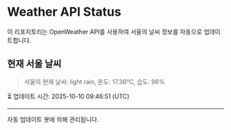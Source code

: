 
# Weather API Status

이 리포지토리는 OpenWeather API를 사용하여 서울의 날씨 정보를 자동으로 업데이트합니다.

## 현재 서울 날씨
> 서울의 현재 날씨: light rain, 온도: 17.36°C, 습도: 96%

⏳ 업데이트 시간: 2025-10-10 09:46:51 (UTC)

---
자동 업데이트 봇에 의해 관리됩니다.
